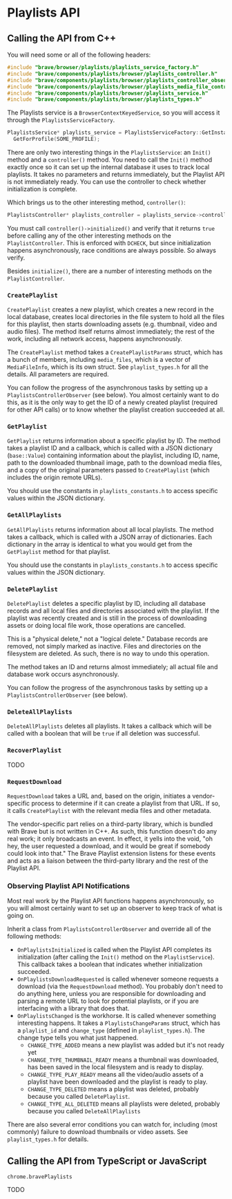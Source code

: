 # Playlists API

## Calling the API from C++

You will need some or all of the following headers:

``` c++
#include "brave/browser/playlists/playlists_service_factory.h"
#include "brave/components/playlists/browser/playlists_controller.h"
#include "brave/components/playlists/browser/playlists_controller_observer.h"
#include "brave/components/playlists/browser/playlists_media_file_controller.h"
#include "brave/components/playlists/browser/playlists_service.h"
#include "brave/components/playlists/browser/playlists_types.h"
```

The Playlists service is a `BrowserContextKeyedService`, so you will access it through the `PlaylistsServiceFactory`.

``` c++
PlaylistsService* playlists_service = PlaylistsServiceFactory::GetInstance()->
  GetForProfile(SOME_PROFILE);
```

There are only two interesting things in the `PlaylistsService`: an `Init()` method and a `controller()` method. You need to call the `Init()` method exactly once so it can set up the internal database it uses to track local playlists. It takes no parameters and returns immediately, but the Playlist API is not immediately ready. You can use the controller to check whether initialization is complete.

Which brings us to the other interesting method, `controller()`:

``` c++
PlaylistsController* playlists_controller = playlists_service->controller();
```

You must call `controller()->initialized()` and verify that it returns `true` before calling any of the other interesting methods on the `PlaylistController`. This is enforced with `DCHECK`, but since initialization happens asynchronously, race conditions are always possible. So always verify.

Besides `initialize()`, there are a number of interesting methods on the `PlaylistController`.

### `CreatePlaylist`

`CreatePlaylist` creates a new playlist, which creates a new record in the local database, creates local directories in the file system to hold all the files for this playlist, then starts downloading assets (e.g. thumbnail, video and audio files). The method itself returns almost immediately; the rest of the work, including all network access, happens asynchronously.

The `CreatePlaylist` method takes a `CreatePlaylistParams` struct, which has a bunch of members, including `media_files`, which is a vector of `MediaFileInfo`, which is its own struct. See `playlist_types.h` for all the details.  All parameters are required.

You can follow the progress of the asynchronous tasks by setting up a `PlaylistsControllerObserver` (see below). You almost certainly want to do this, as it is the only way to get the ID of a newly created playlist (required for other API calls) or to know whether the playlist creation succeeded at all.

### `GetPlaylist`

`GetPlaylist` returns information about a specific playlist by ID. The method takes a playlist ID and a callback, which is called with a JSON dictionary (`base::Value`) containing information about the playlist, including ID, name, path to the downloaded thumbnail image, path to the download media files, and a copy of the original parameters passed to `CreatePlaylist` (which includes the origin remote URLs).

You should use the constants in `playlists_constants.h` to access specific values within the JSON dictionary.

### `GetAllPlaylists`

`GetAllPlaylists` returns information about all local playlists. The method takes a callback, which is called with a JSON array of dictionaries. Each dictionary in the array is identical to what you would get from the `GetPlaylist` method for that playlist.

You should use the constants in `playlists_constants.h` to access specific values within the JSON dictionary.

### `DeletePlaylist`

`DeletePlaylist` deletes a specific playlist by ID, including all database records and all local files and directories associated with the playlist. If the playlist was recently created and is still in the process of downloading assets or doing local file work, those operations are cancelled.

This is a "physical delete," not a "logical delete." Database records are removed, not simply marked as inactive. Files and directories on the filesystem are deleted. As such, there is no way to undo this operation.

The method takes an ID and returns almost immediately; all actual file and database work occurs asynchronously.

You can follow the progress of the asynchronous tasks by setting up a `PlaylistsControllerObserver` (see below).

### `DeleteAllPlaylists`

`DeleteAllPlaylists` deletes all playlists. It takes a callback which will be called with a boolean that will be `true` if all deletion was successful.

### `RecoverPlaylist`

TODO

### `RequestDownload`

`RequestDownload` takes a URL and, based on the origin, initiates a vendor-specific process to determine if it can create a playlist from that URL. If so, it calls `CreatePlaylist` with the relevant media files and other metadata.

The vendor-specific part relies on a third-party library, which is bundled with Brave but is not written in C++. As such, this function doesn't do any real work; it only broadcasts an event. In effect, it yells into the void, "oh hey, the user requested a download, and it would be great if somebody could look into that." The Brave Playlist extension listens for these events and acts as a liaison between the third-party library and the rest of the Playlist API.

### Observing Playlist API Notifications

Most real work by the Playlist API functions happens asynchronously, so you will almost certainly want to set up an observer to keep track of what is going on.

Inherit a class from `PlaylistsControllerObserver` and override all of the following methods:

* `OnPlaylistsInitialized` is called when the Playlist API completes its initialization (after calling the `Init()` method on the `PlaylistService`). This callback takes a boolean that indicates whether initialization succeeded.
* `OnPlaylistsDownloadRequested` is called whenever someone requests a download (via the `RequestDownload` method). You probably don't need to do anything here, unless you are responsible for downloading and parsing a remote URL to look for potential playlists, or if you are interfacing with a library that does that.
* `OnPlaylistsChanged` is the workhorse. It is called whenever something interesting happens. It takes a `PlaylistsChangeParams` struct, which has a `playlist_id` and `change_type` (defined in `playlist_types.h`). The change type tells you what just happened.
  * `CHANGE_TYPE_ADDED` means a new playlist was added but it's not ready yet
  * `CHANGE_TYPE_THUMBNAIL_READY` means a thumbnail was downloaded, has been saved in the local filesystem and is ready to display.
  * `CHANGE_TYPE_PLAY_READY` means all the video/audio assets of a playlist have been downloaded and the playlist is ready to play.
  * `CHANGE_TYPE_DELETED` means a playlist was deleted, probably because you called `DeletePlaylist`.
  * `CHANGE_TYPE_ALL_DELETED` means all playlists were deleted, probably because you called `DeleteAllPlaylists`

There are also several error conditions you can watch for, including (most commonly) failure to download thumbnails or video assets. See `playlist_types.h` for details.

## Calling the API from TypeScript or JavaScript

`chrome.bravePlaylists`

TODO
